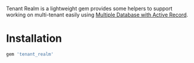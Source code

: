 Tenant Realm is a lightweight gem provides some helpers to support working on multi-tenant easily using [Multiple Database with Active Record](https://guides.rubyonrails.org/active_record_multiple_databases.html).

# Installation

```sh
gem 'tenant_realm'
```
